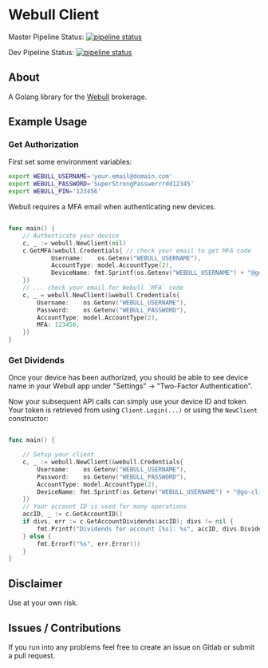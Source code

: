 # Webull Client

Master Pipeline Status: [![pipeline status](https://gitlab.com/brokerage-api/webull-client/badges/master/pipeline.svg)](https://gitlab.com/brokerage-api/webull-client/commits/master)

Dev Pipeline Status: [![pipeline status](https://gitlab.com/brokerage-api/webull-client/badges/dev/pipeline.svg)](https://gitlab.com/brokerage-api/webull-client/commits/dev)

## About

A Golang library for the [Webull](https://www.webull.com/) brokerage.

## Example Usage

### Get Authorization

First set some environment variables:

```bash
export WEBULL_USERNAME='your.email@domain.com'
export WEBULL_PASSWORD='SuperStrongPasswerrrdd12345'
export WEBULL_PIN='123456'
```

Webull requires a MFA email when authenticating new devices.

```go

func main() {
	// Authenticate your device
	c, _ := webull.NewClient(nil)
	c.GetMFA(webull.Credentials{ // check your email to get MFA code
			Username:    os.Getenv("WEBULL_USERNAME"),
			AccountType: model.AccountType(2),
			DeviceName: fmt.Sprintf(os.Getenv("WEBULL_USERNAME") + "@go-client"),
    })
    // ... check your email for Webull `MFA` code
	c, _ = webull.NewClient(&webull.Credentials{
		Username:    os.Getenv("WEBULL_USERNAME"),
		Password:    os.Getenv("WEBULL_PASSWORD"),
        AccountType: model.AccountType(2),
		MFA: 123456,
    })
}

```

### Get Dividends

Once your device has been authorized, you should be able to see device name in your Webull app under "Settings" -> "Two-Factor Authentication".

Now your subsequent API calls can simply use your device ID and token. Your token is retrieved from using `Client.Login(...)`
or using the `NewClient` constructor:

```go

func main() {

	// Setup your client
	c, _ := webull.NewClient(&webull.Credentials{
		Username:    os.Getenv("WEBULL_USERNAME"),
		Password:    os.Getenv("WEBULL_PASSWORD"),
		AccountType: model.AccountType(2),
		DeviceName: fmt.Sprintf(os.Getenv("WEBULL_USERNAME") + "@go-client"),
    })
    // Your account ID is used for many operations
	accID, _ := c.GetAccountID()
	if divs, err := c.GetAccountDividends(accID); divs != nil {
		fmt.Printf("Dividends for account [%s]: %s", accID, divs.DividendTotal)
	} else {
		fmt.Errorf("%s", err.Error())
	}
}

```

## Disclaimer

Use at your own risk.

## Issues / Contributions

If you run into any problems feel free to create an issue on Gitlab or submit a pull request.

